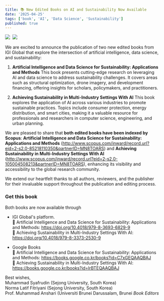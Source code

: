 ```yaml
---
title: 📚 New Edited Books on AI and Sustainability Now Available
date: '2025-04-25'
tags: ['book', 'AI', 'Data Science', 'Sustainability']
published: true
---
```


<img src="/updates/9798369368299.webp"/>&nbsp;&nbsp;<img src="/updates/9798337325309.webp"/><br/>

We are excited to announce the publication of two new edited books from IGI Global that explore the intersection of artificial intelligence, data science, and sustainability: 

1. **Artificial Intelligence and Data Science for Sustainability: Applications and Methods**
   This book presents cutting-edge research on leveraging AI and data science to address sustainability challenges. It covers areas such as structural optimization, drone imagery, and development financing, offering insights for scholars, policymakers, and practitioners.

2. **Achieving Sustainability in Multi-Industry Settings With AI**
   This book explores the application of AI across various industries to promote sustainable practices. Topics include consumer protection, energy distribution, and smart cities, making it a valuable resource for professionals and researchers in computer science, engineering, and urban planning.

We are pleased to share that **both edited books have been indexed by Scopus**:<!--truncate--> **Artificial Intelligence and Data Science for Sustainability: Applications and Methods** (http://www.scopus.com/inward/record.url?eid=2-s2.0-85218110350&partnerID=MN8TOARS) and **Achieving Sustainability in Multi-Industry Settings With AI** (http://www.scopus.com/inward/record.url?eid=2-s2.0-105004508213&partnerID=MN8TOARS), enhancing its visibility and accessibility to the global research community.

We extend our heartfelt thanks to all authors, reviewers, and the publisher for their invaluable support throughout the publication and editing process.

### **Get this book**  
Both books are now available through 
- IGI Global's platform.<br/>
🔗 Artificial Intelligence and Data Science for Sustainability: Applications and Methods: https://doi.org/10.4018/979-8-3693-6829-9<br/>
🔗 Achieving Sustainability in Multi-Industry Settings With AI: https://doi.org/10.4018/979-8-3373-2530-9<br/>

- Google Books<br/>
🔗 Artificial Intelligence and Data Science for Sustainability: Applications and Methods: https://books.google.co.kr/books?id=C7xGEQAAQBAJ<br/>
🔗 Achieving Sustainability in Multi-Industry Settings With AI: https://books.google.co.kr/books?id=IrBTEQAAQBAJ<br/>

Best wishes,<br/>
Muhammad Syafrudin (Sejong University, South Korea)<br/>
Norma Latif Fitriyani (Sejong University, South Korea)<br/>
Prof. Muhammad Anshari (Universiti Brunei Darussalam, Brunei
<i>Book Editors</i><br/>
